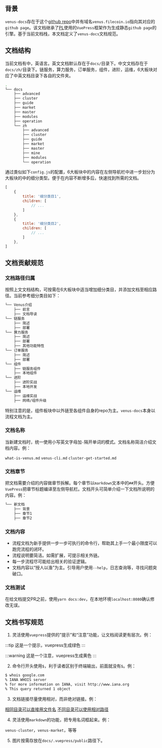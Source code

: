 ## 背景

`venus-docs`存在于这个[github repo](https://github.com/filecoin-project/venus-docs)中并有域名`venus.filecoin.io`指向其对应的`github page`。该文档继承了[PL](https://protocol.ai/)使用的`VuePress`框架作为生成静态`github page`的引擎。基于当前文档栈，本文档定义了`venus-docs`文档规范。

## 文档结构

当前文档有中，英语言。英文文档默认存在于`docs/`目录下。中文文档存在于`docs/zh/`目录下。链服务，算力服务，订单服务，组件，进阶，运维，6大板块对应了中英文档目录下各自的文件夹。

```bash
.
└── docs
    ├── advanced
    ├── cluster
    ├── guide
    ├── market
    ├── master
    ├── modules
    ├── operation
    └── zh
        ├── advanced
        ├── cluster
        ├── guide
        ├── market
        ├── master
        ├── mine
        ├── modules
        └── operation
```

通过类似如下`config.js`的配置，6大板块中的内容在左侧导航栏中进一步划分为大板块的中的细分类型。便于在内容不断增多后，快速找到所需的文档。

```javascript
[
    {
        title: '细分类目1',
        children: [
            // ...
        ]
    },
    {
        title: '细分类目2',
        children: [
        	// ...
        ]
    },
]
```

## 文档贡献规范

### 文档路径归属

按照上文文档结构，可按需在6大板块中适当增加细分类目，并添加文档至相应路径。当前参考细分类目如下：

```bash
└── Venus介绍
    ├── 前言
    ├── 文档导读
└── 链服务
    ├── 简述
    ├── 部署
└── 算力服务
    ├── 简述
    ├── 部署
    ├── 其他功能特性
└── 订单服务
    ├── 简述
    ├── 部署
└── 组件
    ├── 链服务组件 
    ├── 本地组件
└── 进阶
    ├── 进阶实战 
    ├── 本地开发
└── 运维
    ├── 运维实战 
    ├── 网络/组件升级
```

特别注意的是，组件板块中以外链至各组件自身的repo为主。`venus-docs`本身以流程文档为主。

### 文档名称

当新建文档时，统一使用小写英文字母加`-`隔开单词的模式。文档名称简洁介绍文档内容。例：

`what-is-venus.md`
`venus-cli.md`
`cluster-get-started.md`

### 文档章节

把文档需要介绍的内容做章节拆解。每个章节以`markdown`文本中的`##`开头。方便`VuePress`把章节标题编译至左侧导航栏。文档开头可简单介绍一下文档所说明的内容。例：

```bash
└── 新文档
    ├── 背景 
    ├── 章节1
    ├── 章节2
```

### 文档内容

- 流程文档为新手提供一步一步可执行的命令行，帮助其上手一个最小限度可以跑完流程的闭环。
- 流程说明要简洁。如需扩展，可提示相关外链。
- 每一步流程尽可能给出相关的验证逻辑。
- 文档内容以“授人以渔”为主。引导用户使用`--help`，日志查询等，寻找问题突破口。

### 文档测试

在给文档提交PR之前，使用`yarn docs:dev`，在本地环境`localhost:8080`确认修改无误。

## 文档书写规范

1. 灵活使用`vuepress`提供的"提示"和“注意”功能，让文档阅读更有层次。例：

:::tip
这是一个提示，vuepress生成绿色
:::

:::warning
这是一个注意，vuepress生成黄色
:::

2. 命令行开头使用`$`，利于读者区别于终端输出，前面就没有`$`。例：

```bash
$ whois google.com
% IANA WHOIS server
% for more information on IANA, visit http://www.iana.org
% This query returned 1 object
```

3. 文档链接尽量使用相对，而非绝对链接。例：

[相同目录可以直接用文件名](xiangtongmulu)
[不同目录可以使用相对路径](/zh/cluster/new)


4. 灵活使用`markdown`的功能，把专用名词框起来。例：

`venus-cluster`，`venus-market`，等等

5. 图片按需存放在`docs/.vuepress/public`路径下。
